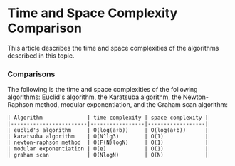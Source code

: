# Time and Space Complexity Comparison

This article describes the time and space complexities of the algorithms described in this topic.

### Comparisons

The following is the time and space complexities of the following algorithms: Euclid's algorithm,
the Karatsuba algorithm, the Newton-Raphson method, modular exponentiation, and the Graham scan
algorithm:

```
| Algorithm              | time complexity | space complexity |
|------------------------|-----------------|------------------|
| euclid's algorithm     | O(log(a+b))     | O(log(a+b))      |
| karatsuba algorithm    | O(N^lg3)        | O(1)             |
| newton-raphson method  | O(F(N)logN)     | O(1)             |
| modular exponentiation | O(e)            | O(1)             |
| graham scan            | O(NlogN)        | O(N)             |
```
